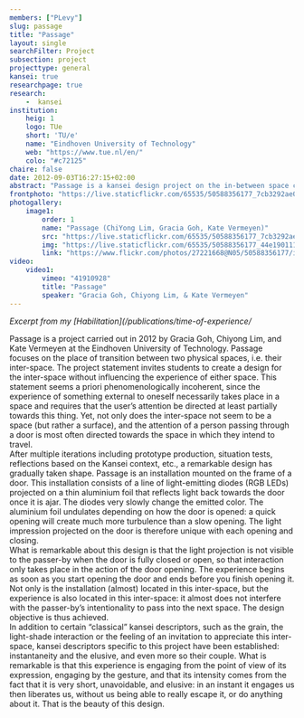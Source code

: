 ```yaml
---
members: ["PLevy"]
slug: passage
title: "Passage"
layout: single
searchFilter: Project
subsection: project
projecttype: general
kansei: true
researchpage: true
research: 
    -  kansei
institution:
    heig: 1
    logo: TUe
    short: 'TU/e'
    name: "Eindhoven University of Technology"
    web: "https://www.tue.nl/en/"
    colo: "#c72125"
chaire: false
date: 2012-09-03T16:27:15+02:00
abstract: "Passage is a kansei design project on the in-between space carried out in 2012 by Gracia Goh, Chiyong Lim, and Kate Vermeyen at the Eindhoven University of Technology."
frontphoto: "https://live.staticflickr.com/65535/50588356177_7cb3292ae0.jpg"
photogallery:
    image1:
        order: 1
        name: "Passage (ChiYong Lim, Gracia Goh, Kate Vermeyen)"
        src: "https://live.staticflickr.com/65535/50588356177_7cb3292ae0_q.jpg"
        img: "https://live.staticflickr.com/65535/50588356177_44e190111f_o.jpg"
        link: "https://www.flickr.com/photos/27221668@N05/50588356177/in/album-72157716601045922"
video:
    video1:
        vimeo: "41910928"
        title: "Passage"
        speaker: "Gracia Goh, Chiyong Lim, & Kate Vermeyen"
---
```


*Excerpt from my [Habilitation](/publications/time-of-experience/*

Passage is a project carried out in 2012 by Gracia Goh, Chiyong Lim, and Kate Vermeyen at the Eindhoven University of Technology. Passage focuses on the place of transition between two physical spaces, i.e. their inter-space. The project statement invites students to create a design for the inter-space without influencing the experience of either space. This statement seems a priori phenomenologically incoherent, since the experience of something external to oneself necessarily takes place in a space and requires that the user’s attention be directed at least partially towards this thing. Yet, not only does the inter-space not seem to be a space (but rather a surface), and the attention of a person passing through a door is most often directed towards the space in which they intend to travel.  
After multiple iterations including prototype production, situation tests, reflections based on the Kansei context, etc., a remarkable design has gradually taken shape. Passage is an installation mounted on the frame of a door. This installation consists of a line of light-emitting diodes (RGB LEDs) projected on a thin aluminium foil that reflects light back towards the door once it is ajar. The diodes very slowly change the emitted color. The aluminium foil undulates depending on how the door is opened: a quick opening will create much more turbulence than a slow opening. The light impression projected on the door is therefore unique with each opening and closing.  
What is remarkable about this design is that the light projection is not visible to the passer-by when the door is fully closed or open, so that interaction only takes place in the action of the door opening. The experience begins as soon as you start opening the door and ends before you finish opening it. Not only is the installation (almost) located in this inter-space, but the experience is also located in this inter-space: it almost does not interfere with the passer-by’s intentionality to pass into the next space. The design objective is thus achieved.  
In addition to certain “classical” kansei descriptors, such as the grain, the light-shade interaction or the feeling of an invitation to appreciate this inter-space, kansei descriptors specific to this project have been established: instantaneity and the elusive, and even more so their couple. What is remarkable is that this experience is engaging from the point of view of its expression, engaging by the gesture, and that its intensity comes from the fact that it is very short, unavoidable, and elusive: in an instant it engages us then liberates us, without us being able to really escape it, or do anything about it. That is the beauty of this design.
